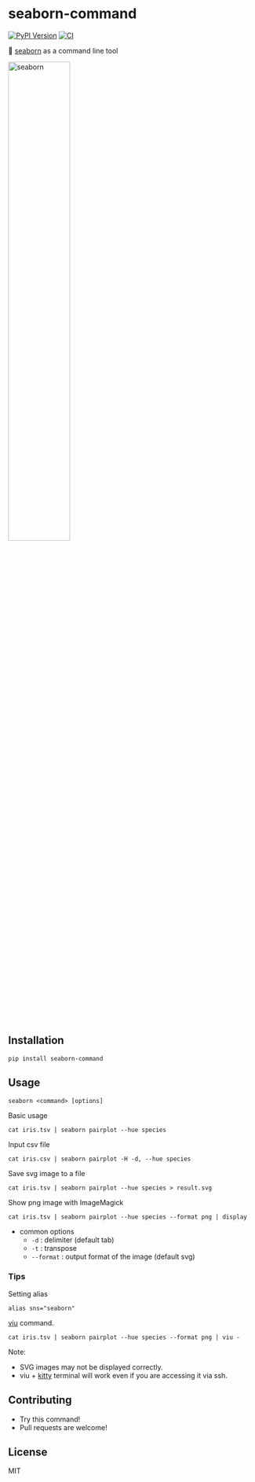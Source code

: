 # seaborn-command

[![PyPI Version](https://img.shields.io/pypi/v/seaborn-command.svg)](https://pypi.org/project/seaborn-command/)
[![CI](https://github.com/kojix2/seaborn-command/actions/workflows/ci.yaml/badge.svg)](https://github.com/kojix2/seaborn-command/actions/workflows/ci.yaml)

:ocean: [seaborn](https://github.com/mwaskom/seaborn) as a command line tool

<img src="https://user-images.githubusercontent.com/5798442/122654771-9d50ae80-d188-11eb-830e-18a4cf6ad29b.png" alt="seaborn" width="50%" height="50%">

## Installation

```
pip install seaborn-command
```

## Usage

```
seaborn <command> [options]
```

Basic usage

```
cat iris.tsv | seaborn pairplot --hue species
```

Input csv file

```
cat iris.csv | seaborn pairplot -H -d, --hue species
```

Save svg image to a file

```
cat iris.tsv | seaborn pairplot --hue species > result.svg
```

Show png image with ImageMagick

```
cat iris.tsv | seaborn pairplot --hue species --format png | display
```

* common options
  * `-d` : delimiter (default tab)
  * `-t` : transpose
  * `--format` : output format of the image (default svg)

### Tips

Setting alias

```
alias sns="seaborn"
```

[viu](https://github.com/atanunq/viu) command. 

```
cat iris.tsv | seaborn pairplot --hue species --format png | viu -
```

Note:
* SVG images may not be displayed correctly. 
* viu + [kitty](https://github.com/kovidgoyal/kitty) terminal will work even if you are accessing it via ssh.

## Contributing

* Try this command!
* Pull requests are welcome!

## License

MIT
